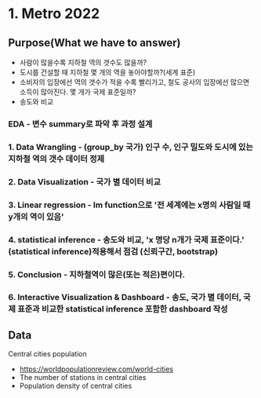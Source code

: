 # 1. Metro 2022
## Purpose(What we have to answer)
- 사람이 많을수록 지하철 역의 갯수도 많을까?
- 도시를 건설할 때 지하철 몇 개의 역을 놓아야할까?(세계 표준)
- 소비자의 입장에선 역의 갯수가 적을 수록 빨리가고, 철도 공사의 입장에선 많으면 소득이 많아진다. 몇 개가 국제 표준일까?
- 송도와 비교

### EDA - 변수 summary로 파악 후 과정 설계

### 1. Data Wrangling - (group_by 국가) 인구 수, 인구 밀도와 도시에 있는 지하철 역의 갯수 데이터 정제

### 2. Data Visualization - 국가 별 데이터 비교 

### 3. Linear regression -  lm function으로 '전 세계에는 x명의 사람일 때 y개의 역이 있음'

### 4. statistical inference - 송도와 비교, 'x 명당 n개가 국제 표준이다.' (statistical inference)적용해서 점검 (신뢰구간, bootstrap)

### 5. Conclusion - 지하철역이 많은(또는 적은)편이다.

### 6. Interactive Visualization & Dashboard - 송도, 국가 별 데이터, 국제 표준과 비교한 statistical inference 포함한 dashboard 작성

## Data
Central cities population
- https://worldpopulationreview.com/world-cities
- The number of stations in central cities
- Population density of central cities
